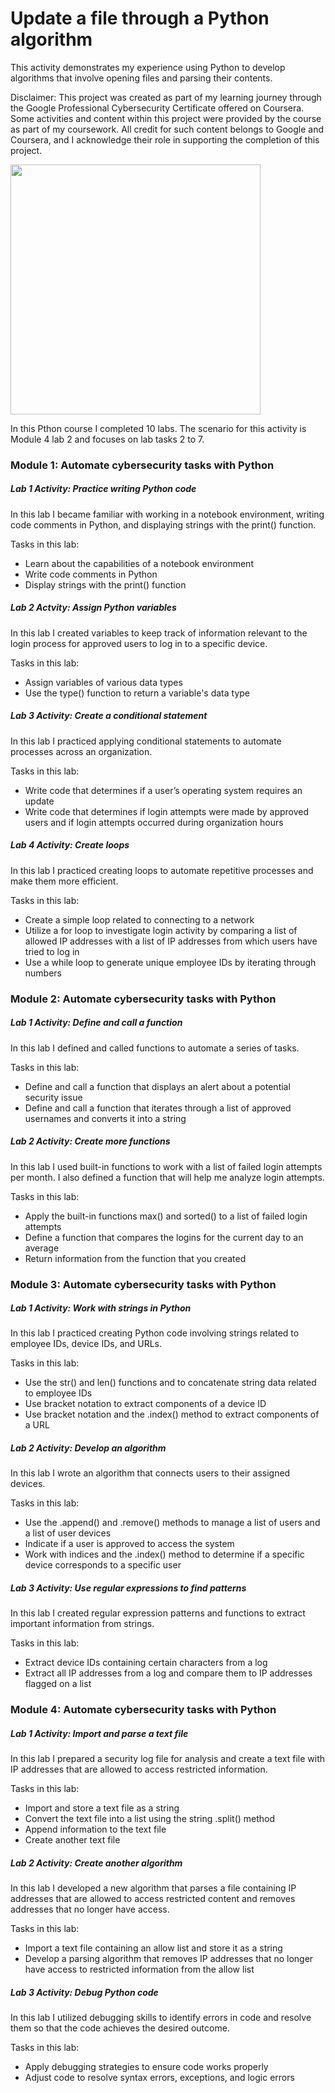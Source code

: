 # Update a file through a Python algorithm
This activity demonstrates my experience using Python to develop algorithms that involve opening files and parsing their contents. 

Disclaimer: This project was created as part of my learning journey through the Google Professional Cybersecurity Certificate offered on Coursera. Some activities and content within this project were provided by the course as part of my coursework. All credit for such content belongs to Google and Coursera, and I acknowledge their role in supporting the completion of this project.

<img src="https://media1.giphy.com/media/v1.Y2lkPTc5MGI3NjExNDg0ZzE0ajB6aXRvMHVwNHN2czYybmdjMWh3YWNraWUwNmYyZnFyNSZlcD12MV9pbnRlcm5hbF9naWZfYnlfaWQmY3Q9Zw/coxQHKASG60HrHtvkt/giphy.gif" width="400" />

In this Pthon course I completed 10 labs. The scenario for this activity is Module 4 lab 2 and focuses on lab tasks 2 to 7.

### Module 1: Automate cybersecurity tasks with Python
##### Lab 1 Activity: Practice writing Python code
In this lab I became familiar with working in a notebook environment, writing code comments in Python, and displaying strings with the print() function.

Tasks in this lab:
- Learn about the capabilities of a notebook environment
- Write code comments in Python
- Display strings with the print() function
##### Lab 2 Actvity: Assign Python variables
In this lab I created variables to keep track of information relevant to the login process for approved users to log in to a specific device.

Tasks in this lab:
- Assign variables of various data types
- Use the type() function to return a variable's data type
##### Lab 3 Activity: Create a conditional statement
In this lab I practiced applying conditional statements to automate processes across an organization.

Tasks in this lab:
- Write code that determines if a user’s operating system requires an update
- Write code that determines if login attempts were made by approved users and if login attempts occurred during organization hours
##### Lab 4 Activity: Create loops
In this lab I practiced creating loops to automate repetitive processes and make them more efficient.

Tasks in this lab:
- Create a simple loop related to connecting to a network
- Utilize a for loop to investigate login activity by comparing a list of allowed IP addresses with a list of IP addresses from which users have tried to log in
- Use a while loop to generate unique employee IDs by iterating through numbers

### Module 2: Automate cybersecurity tasks with Python
##### Lab 1 Activity: Define and call a function
In this lab I defined and called functions to automate a series of tasks.

Tasks in this lab:
- Define and call a function that displays an alert about a potential security issue
- Define and call a function that iterates through a list of approved usernames and converts it into a string
##### Lab 2 Activity: Create more functions
In this lab I used built-in functions to work with a list of failed login attempts per month. I also defined a function that will help me analyze login attempts.

Tasks in this lab:
- Apply the built-in functions max() and sorted() to a list of failed login attempts
- Define a function that compares the logins for the current day to an average
- Return information from the function that you created

### Module 3: Automate cybersecurity tasks with Python
##### Lab 1 Activity: Work with strings in Python
In this lab I practiced creating Python code involving strings related to employee IDs, device IDs, and URLs.

Tasks in this lab:
- Use the str() and len() functions and to concatenate string data related to employee IDs
- Use bracket notation to extract components of a device ID
- Use bracket notation and the .index() method to extract components of a URL
##### Lab 2 Activity: Develop an algorithm
In this lab I wrote an algorithm that connects users to their assigned devices.

Tasks in this lab:
- Use the .append() and .remove() methods to manage a list of users and a list of user devices
- Indicate if a user is approved to access the system
- Work with indices and the .index() method to determine if a specific device corresponds to a specific user
##### Lab 3 Activity: Use regular expressions to find patterns
In this lab I created regular expression patterns and functions to extract important information from strings.

Tasks in this lab:
- Extract device IDs containing certain characters from a log
- Extract all IP addresses from a log and compare them to IP addresses flagged on a list

### Module 4: Automate cybersecurity tasks with Python
##### Lab 1 Activity: Import and parse a text file
In this lab I prepared a security log file for analysis and create a text file with IP addresses that are allowed to access restricted information.

Tasks in this lab:
- Import and store a text file as a string
- Convert the text file into a list using the string .split() method
- Append information to the text file
- Create another text file
##### Lab 2 Activity: Create another algorithm
In this lab I developed a new algorithm that parses a file containing IP addresses that are allowed to access restricted content and removes addresses that no longer have access.

Tasks in this lab:
- Import a text file containing an allow list and store it as a string
- Develop a parsing algorithm that removes IP addresses that no longer have access to restricted information from the allow list
##### Lab 3 Activity: Debug Python code
In this lab I utilized debugging skills to identify errors in code and resolve them so that the code achieves the desired outcome.

Tasks in this lab:
- Apply debugging strategies to ensure code works properly
- Adjust code to resolve syntax errors, exceptions, and logic errors  
